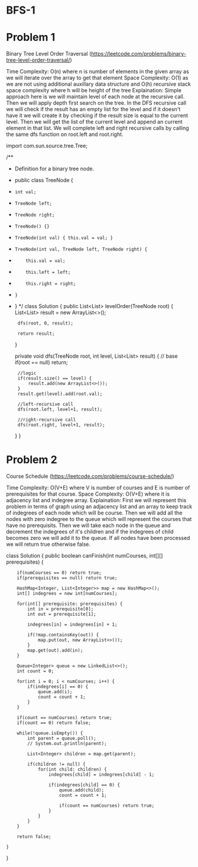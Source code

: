 # BFS-1
# Problem 1
Binary Tree Level Order Traversal (https://leetcode.com/problems/binary-tree-level-order-traversal/)

Time Complexity: O(n) where n is number of elements in the given array as we will iterate over the array to get that element
Space Complexity: O(1) as we are not using additional auxillary data structure and O(h) recursive stack space complexity where h will be height of the tree
Explaination: Simple approach here is we will maintain level of each node at the recursive call. Then we will apply depth first search on the tree. In the DFS recursive call we will check if the result has an empty list for the level and if it doesn't have it we will create it by checking if the result size is equal to the current level. Then we will get the list of the current level and append an current element in that list. We will complete left and right recursive calls by calling the same dfs function on root.left and root.right.



import com.sun.source.tree.Tree;

/**
 * Definition for a binary tree node.
 * public class TreeNode {
 *     int val;
 *     TreeNode left;
 *     TreeNode right;
 *     TreeNode() {}
 *     TreeNode(int val) { this.val = val; }
 *     TreeNode(int val, TreeNode left, TreeNode right) {
 *         this.val = val;
 *         this.left = left;
 *         this.right = right;
 *     }
 * }
 */
class Solution {
    public List<List<Integer>> levelOrder(TreeNode root) {
        List<List<Integer>> result = new ArrayList<>();

        dfs(root, 0, result);

        return result;
    }

    private void dfs(TreeNode root, int level, List<List<Integer>> result) {
        // base
        if(root == null) return;

        //logic
        if(result.size() == level) {
            result.add(new ArrayList<>());
        }
        result.get(level).add(root.val);

        //left-recursive call
        dfs(root.left, level+1, result);

        //right-recursive call
        dfs(root.right, level+1, result);
    }
}

# Problem 2
Course Schedule (https://leetcode.com/problems/course-schedule/)

Time Complexity: O(V+E) where V is number of courses and E is number of prerequisites for that course. 
Space Complexity: O(V+E) where it is adjacency list and indegree array.
Explaination: First we will represent this problem in terms of graph using an adjacency list and an array to keep track of indegrees of each node which will be course. Then we will add all the nodes with zero indegree to the queue which will represent the courses that have no prerequisits. Then we will take each node in the queue and decrement the indegrees of it's children and if the indegrees of child becomes zero we will add it to the queue. If all nodes have been processed we will return true otherwise false.


class Solution {
    public boolean canFinish(int numCourses, int[][] prerequisites) {
        
        if(numCourses == 0) return true;
        if(prerequisites == null) return true;

        HashMap<Integer, List<Integer>> map = new HashMap<>();
        int[] indegrees = new int[numCourses];

        for(int[] prerequisite: prerequisites) {
            int in = prerequisite[0];
            int out = prerequisite[1];

            indegrees[in] = indegrees[in] + 1;

            if(!map.containsKey(out)) {
                map.put(out, new ArrayList<>());
            }
            map.get(out).add(in);
        }

        Queue<Integer> queue = new LinkedList<>();
        int count = 0;

        for(int i = 0; i < numCourses; i++) {
            if(indegrees[i] == 0) {
                queue.add(i);
                count = count + 1;
            }
        }

        if(count == numCourses) return true;
        if(count == 0) return false;

        while(!queue.isEmpty()) {
            int parent = queue.poll();
            // System.out.println(parent);

            List<Integer> children = map.get(parent); 

            if(children != null) {
                for(int child: children) {
                    indegrees[child] = indegrees[child] - 1;

                    if(indegrees[child] == 0) {
                        queue.add(child);
                        count = count + 1;

                        if(count == numCourses) return true;
                    }
                }
            }
        }

        return false;

    }
}